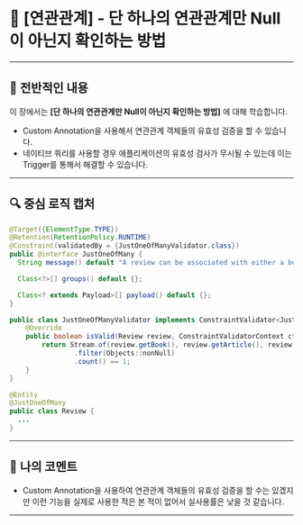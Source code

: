 # 📘 [연관관계] - 단 하나의 연관관계만 Null이 아닌지 확인하는 방법

---

## 📖 전반적인 내용

이 장에서는 **[단 하나의 연관관계만 Null이 아닌지 확인하는 방법]** 에 대해 학습합니다.

- Custom Annotation을 사용해서 연관관계 객체들의 유효성 검증을 할 수 있습니다.
- 네이티브 쿼리를 사용할 경우 애플리케이션의 유효성 검사가 무시될 수 있는데 이는 Trigger를 통해서 해결할 수 있습니다.

---

## 🔍 중심 로직 캡처

```java
@Target({ElementType.TYPE})
@Retention(RetentionPolicy.RUNTIME)
@Constraint(validatedBy = {JustOneOfManyValidator.class})
public @interface JustOneOfMany {
  String message() default "A review can be associated with either a book, a magazine or an article";

  Class<?>[] groups() default {};

  Class<? extends Payload>[] payload() default {};
}
```

```java
public class JustOneOfManyValidator implements ConstraintValidator<JustOneOfMany, Review> {
    @Override
    public boolean isValid(Review review, ConstraintValidatorContext ctx) {
        return Stream.of(review.getBook(), review.getArticle(), review.getMagazine())
                .filter(Objects::nonNull)
                .count() == 1;
    }
}
```

```java
@Entity
@JustOneOfMany
public class Review {
  ...
}
```

---

## 💬 나의 코멘트
- Custom Annotation을 사용하여 연관관계 객체들의 유효성 검증을 할 수는 있겠지만 이런 기능을 실제로 사용한 적은 본 적이 없어서 실사용률은 낮을 것 같습니다.

---

